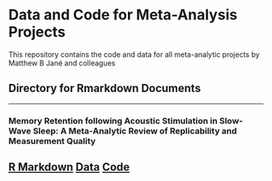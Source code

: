 #  Data and Code for Meta-Analysis Projects

This repository contains the code and data for all meta-analytic projects by Matthew B Jané and colleagues

Directory for Rmarkdown Documents
---
---

### Memory Retention following Acoustic Stimulation in Slow-Wave Sleep: A Meta-Analytic Review of Replicability and Measurement Quality

[**R Markdown**](https://matthewbjane.github.io/meta_analyses/acoustic_stimulation_and_memory/analysis/code.html)
[**Data**](https://matthewbjane.github.io/meta_analyses/acoustic_stimulation_and_memory/analysis/code.html)
[**Code**](https://matthewbjane.github.io/meta_analyses/acoustic_stimulation_and_memory/analysis/code.html)
---
